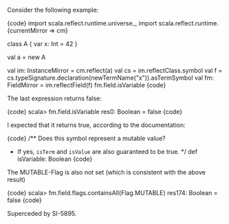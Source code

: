Consider the following example:

{code}
import scala.reflect.runtime.universe._
import scala.reflect.runtime.{currentMirror => cm}
	
class A {
  var x: Int = 42
}

val a = new A

val im: InstanceMirror = cm.reflect(a)
val cs = im.reflectClass.symbol
val f = cs.typeSignature.declaration(newTermName("x")).asTermSymbol
val fm: FieldMirror = im.reflectField(f) 
fm.field.isVariable
{code}

The last expression returns false:

{code}
scala> fm.field.isVariable
res0: Boolean = false
{code}

I expected that it returns true, according to the documentation:

{code}
/** Does this symbol represent a mutable value?
  * If yes, `isTerm` and `isValue` are also guaranteed to be true.
  */
def isVariable: Boolean
{code}

The MUTABLE-Flag is also not set (which is consistent with the above result)

{code}
scala> fm.field.flags.containsAll(Flag.MUTABLE)
res174: Boolean = false
{code}


Superceded by SI-5895.
